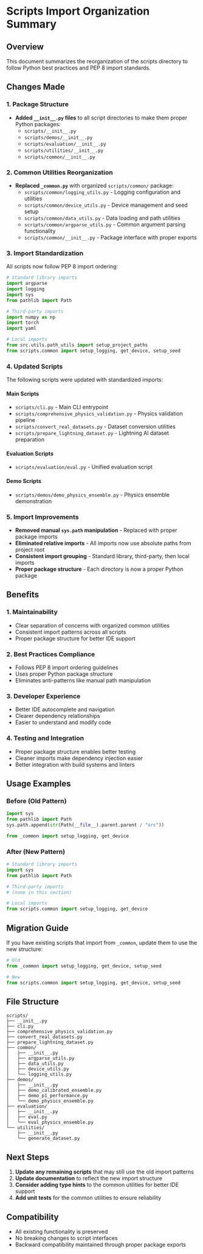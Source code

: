 # Scripts Import Organization Summary

## Overview
This document summarizes the reorganization of the scripts directory to follow Python best practices and PEP 8 import standards.

## Changes Made

### 1. Package Structure
- **Added `__init__.py` files** to all script directories to make them proper Python packages:
  - `scripts/__init__.py`
  - `scripts/demos/__init__.py`
  - `scripts/evaluation/__init__.py`
  - `scripts/utilities/__init__.py`
  - `scripts/common/__init__.py`

### 2. Common Utilities Reorganization
- **Replaced `_common.py`** with organized `scripts/common/` package:
  - `scripts/common/logging_utils.py` - Logging configuration and utilities
  - `scripts/common/device_utils.py` - Device management and seed setup
  - `scripts/common/data_utils.py` - Data loading and path utilities
  - `scripts/common/argparse_utils.py` - Common argument parsing functionality
  - `scripts/common/__init__.py` - Package interface with proper exports

### 3. Import Standardization
All scripts now follow PEP 8 import ordering:

```python
# Standard library imports
import argparse
import logging
import sys
from pathlib import Path

# Third-party imports
import numpy as np
import torch
import yaml

# Local imports
from src.utils.path_utils import setup_project_paths
from scripts.common import setup_logging, get_device, setup_seed
```

### 4. Updated Scripts
The following scripts were updated with standardized imports:

#### Main Scripts
- `scripts/cli.py` - Main CLI entrypoint
- `scripts/comprehensive_physics_validation.py` - Physics validation pipeline
- `scripts/convert_real_datasets.py` - Dataset conversion utilities
- `scripts/prepare_lightning_dataset.py` - Lightning AI dataset preparation

#### Evaluation Scripts
- `scripts/evaluation/eval.py` - Unified evaluation script

#### Demo Scripts
- `scripts/demos/demo_physics_ensemble.py` - Physics ensemble demonstration

### 5. Import Improvements
- **Removed manual `sys.path` manipulation** - Replaced with proper package imports
- **Eliminated relative imports** - All imports now use absolute paths from project root
- **Consistent import grouping** - Standard library, third-party, then local imports
- **Proper package structure** - Each directory is now a proper Python package

## Benefits

### 1. Maintainability
- Clear separation of concerns with organized common utilities
- Consistent import patterns across all scripts
- Proper package structure for better IDE support

### 2. Best Practices Compliance
- Follows PEP 8 import ordering guidelines
- Uses proper Python package structure
- Eliminates anti-patterns like manual path manipulation

### 3. Developer Experience
- Better IDE autocomplete and navigation
- Clearer dependency relationships
- Easier to understand and modify code

### 4. Testing and Integration
- Proper package structure enables better testing
- Cleaner imports make dependency injection easier
- Better integration with build systems and linters

## Usage Examples

### Before (Old Pattern)
```python
import sys
from pathlib import Path
sys.path.append(str(Path(__file__).parent.parent / "src"))

from _common import setup_logging, get_device
```

### After (New Pattern)
```python
# Standard library imports
import sys
from pathlib import Path

# Third-party imports
# (none in this section)

# Local imports
from scripts.common import setup_logging, get_device
```

## Migration Guide

If you have existing scripts that import from `_common`, update them to use the new structure:

```python
# Old
from _common import setup_logging, get_device, setup_seed

# New
from scripts.common import setup_logging, get_device, setup_seed
```

## File Structure

```
scripts/
├── __init__.py
├── cli.py
├── comprehensive_physics_validation.py
├── convert_real_datasets.py
├── prepare_lightning_dataset.py
├── common/
│   ├── __init__.py
│   ├── argparse_utils.py
│   ├── data_utils.py
│   ├── device_utils.py
│   └── logging_utils.py
├── demos/
│   ├── __init__.py
│   ├── demo_calibrated_ensemble.py
│   ├── demo_p1_performance.py
│   └── demo_physics_ensemble.py
├── evaluation/
│   ├── __init__.py
│   ├── eval.py
│   └── eval_physics_ensemble.py
└── utilities/
    ├── __init__.py
    └── generate_dataset.py
```

## Next Steps

1. **Update any remaining scripts** that may still use the old import patterns
2. **Update documentation** to reflect the new import structure
3. **Consider adding type hints** to the common utilities for better IDE support
4. **Add unit tests** for the common utilities to ensure reliability

## Compatibility

- All existing functionality is preserved
- No breaking changes to script interfaces
- Backward compatibility maintained through proper package exports
